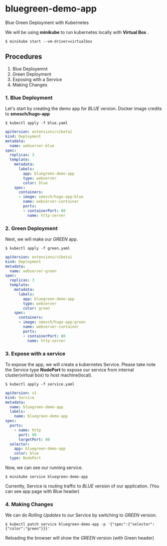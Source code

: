 # bluegreen-demo-app
Blue Green Deployment with Kubernetes

We will be using **minikube** to run kubernetes locally with **Virtual Box** .

```$ minikube start --vm-driver=virtualbox```

## Procedures
1. Blue Deployemnt
1. Green Deployment
1. Exposing with a Service
1. Making Changes

### 1. Blue Deployment

Let's start by creating the demo app for *BLUE* version.
Docker image credits to **smesch/hugo-app**

```$ kubectl apply -f blue.yaml```

```yaml
apiVersion: extensions/v1beta1
kind: Deployment
metadata:
  name: webserver-blue
spec:
  replicas: 3
  template:
    metadata:
      labels:
        app: bluegreen-demo-app
        type: webserver
        color: blue
    spec:
      containers:
      - image: smesch/hugo-app:blue
        name: webserver-container
        ports:
        - containerPort: 80
          name: http-server
```

### 2. Green Deployment

Next, we will make our *GREEN* app.

```$ kubectl apply -f green.yaml```

```yaml
apiVersion: extensions/v1beta1
kind: Deployment
metadata:
  name: webserver-green
spec:
  replicas: 3
  template:
    metadata:
      labels:
        app: bluegreen-demo-app
        type: webserver
        color: green
    spec:
      containers:
      - image: smesch/hugo-app:green
        name: webserver-container
        ports:
        - containerPort: 80
          name: http-server
```

### 3. Expose with a service

To expose the app, we will create a kubernetes Service.
Please take note the Service type **NodePort** to expose our service from internal cluster(virtual box) to host machine(local). 

```$ kubectl apply -f service.yaml```

```yaml
apiVersion: v1
kind: Service
metadata: 
  name: bluegreen-demo-app
  labels: 
    name: bluegreen-demo-app
spec:
  ports:
    - name: http
      port: 80
      targetPort: 80
  selector: 
    app: bluegreen-demo-app
    color: blue
  type: NodePort
```

Now, we can see our running service.

```$ minikube service bluegreen-demo-app```

Currently, Service is routing traffic to *BLUE* version of our application. (You can see app page with Blue header)

### 4. Making Changes

We can do *Rolling Updates* to our Service by switching to *GREEN* version.

```$ kubectl patch service bluegreen-demo-app -p '{"spec":{"selector":{"color":"green"}}}' ```

Reloading the browser will show the *GREEN* version (with Green header)
